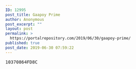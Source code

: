 ```yaml
---
ID: 12995
post_title: Gaapoy Prime
author: Anonymous
post_excerpt: ""
layout: post
permalink: >
  https://portalrepository.com/2019/06/30/gaapoy-prime/
published: true
post_date: 2019-06-30 07:59:22
---
```

<pre>10370864FD8C</pre>